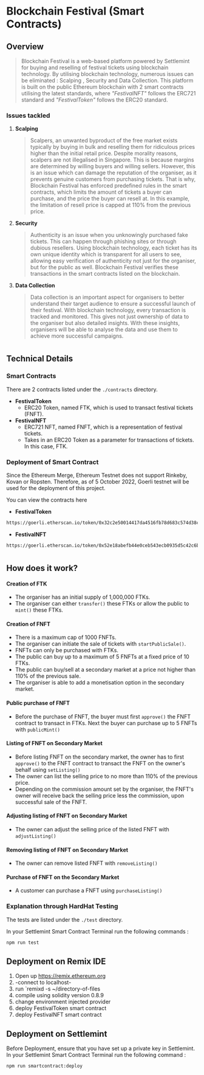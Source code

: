 # Blockchain Festival (Smart Contracts)

## Overview

> Blockchain Festival is a web-based platform powered by Settlemint for buying and reselling of festival tickets using blockchain technology. By utilising blockchain technology, numerous issues can be eliminated : Scalping , Security and Data Collection. This platform is built on the public Ethereum blockchain with 2 smart contracts utilising the latest standards, where _"FestivalNFT"_ follows the ERC721 standard and _"FestivalToken"_ follows the ERC20 standard.

### Issues tackled

1. **Scalping**

   > Scalpers, an unwanted byproduct of the free market exists typically by buying in bulk and reselling them for ridiculous prices higher than the initial retail price. Despite morality reasons, scalpers are not illegalised in Singapore. This is because margins are determined by willing buyers and willing sellers. However, this is an issue which can damage the reputation of the organiser, as it prevents genuine customers from purchasing tickets. That is why, Blockchain Festival has enforced predefined rules in the smart contracts, which limits the amount of tickets a buyer can purchase, and the price the buyer can resell at. In this example, the limitation of resell price is capped at 110% from the previous price.

2. **Security**

   > Authenticity is an issue when you unknowingly purchased fake tickets. This can happen through phishing sites or through dubious resellers. Using blockchain technology, each ticket has its own unique identity which is transparent for all users to see, allowing easy verification of authenticity not just for the organiser, but for the public as well. Blockchain Festival verifies these transactions in the smart contracts listed on the blockchain.

3. **Data Collection**

   > Data collection is an important aspect for organisers to better understand their target audience to ensure a successful launch of their festival. With blockchain technology, every transaction is tracked and monitored. This gives not just ownership of data to the organiser but also detailed insights. With these insights, organisers will be able to analyse the data and use them to achieve more successful campaigns.

#

## Technical Details

### Smart Contracts

There are 2 contracts listed under the `./contracts` directory.

- **FestivalToken**
  - ERC20 Token, named FTK, which is used to transact festival tickets (FNFT).
- **FestivalNFT**
  - ERC721 NFT, named FNFT, which is a representation of festival tickets.
  - Takes in an ERC20 Token as a parameter for transactions of tickets. In this case, FTK.

### Deployment of Smart Contract

Since the Ethereum Merge, Ethereum Testnet does not support Rinkeby, Kovan or Ropsten. Therefore, as of 5 October 2022, Goerli testnet will be used for the deployment of this project.

You can view the contracts here

- **FestivalToken**

```bash
https://goerli.etherscan.io/token/0x32c2e50014417da4516fb78d683c574d38c0b37d
```

- **FestivalNFT**

```bash
https://goerli.etherscan.io/token/0x52e18abefb44e0ceb543ecb0935d5c42c6b2f233
```

#

## How does it work?

#### Creation of FTK

- The organiser has an initial supply of 1,000,000 FTKs.
- The organiser can either `transfer()` these FTKs or allow the public to `mint()` these FTKs.

#### Creation of FNFT

- There is a maximum cap of 1000 FNFTs.
- The organiser can initiate the sale of tickets with `startPublicSale()`.
- FNFTs can only be purchased with FTKs.
- The public can buy up to a maximum of 5 FNFTs at a fixed price of 10 FTKs.
- The public can buy/sell at a secondary market at a price not higher than 110% of the previous sale.
- The organiser is able to add a monetisation option in the secondary market.

#### Public purchase of FNFT

- Before the purchase of FNFT, the buyer must first `approve()` the FNFT contract to transact in FTKs. Next the buyer can purchase up to 5 FNFTs with `publicMint()`

#### Listing of FNFT on Secondary Market

- Before listing FNFT on the secondary market, the owner has to first `approve()` to the FNFT contract to transact the FNFT on the owner's behalf using `setListing()`
- The owner can list the selling price to no more than 110% of the previous price.
- Depending on the commission amount set by the organiser, the FNFT's owner will receive back the selling price less the commission, upon successful sale of the FNFT.

#### Adjusting listing of FNFT on Secondary Market

- The owner can adjust the selling price of the listed FNFT with `adjustListing()`

#### Removing listing of FNFT on Secondary Market

- The owner can remove listed FNFT with `removeListing()`

#### Purchase of FNFT on the Secondary Market

- A customer can purchase a FNFT using `purchaseListing()`

### Explanation through HardHat Testing

The tests are listed under the `./test` directory.

In your Settlemint Smart Contract Terminal run the following commands :

```bash
npm run test
```

## Deployment on Remix IDE

1. Open up https://remix.ethereum.org
2. -connect to localhost-
3. run `remixd -s ~/directory-of-files
4. compile using solidity version 0.8.9
5. change environment injected provider
6. deploy FestivalToken smart contract
7. deploy FestivalNFT smart contract 

## Deployment on Settlemint

Before Deployment, ensure that you have set up a private key in Settlemint.
In your Settlemint Smart Contract Terminal run the following command :

```bash
npm run smartcontract:deploy
```
